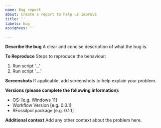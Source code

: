 ```yaml
---
name: Bug report
about: Create a report to help us improve
title: ''
labels: bug
assignees: ''

---
```


**Describe the bug**
A clear and concise description of what the bug is.

**To Reproduce**
Steps to reproduce the behaviour:
1. Run script '...'
2. Run script '....'

**Screenshots**
If applicable, add screenshots to help explain your problem.

**Versions (please complete the following information):**
 - OS: [e.g. Windows 11]
 - Workflow Version [e.g. 0.0.1]
 - RFossilpol package [e.g. 0.1.1]

**Additional context**
Add any other context about the problem here.
